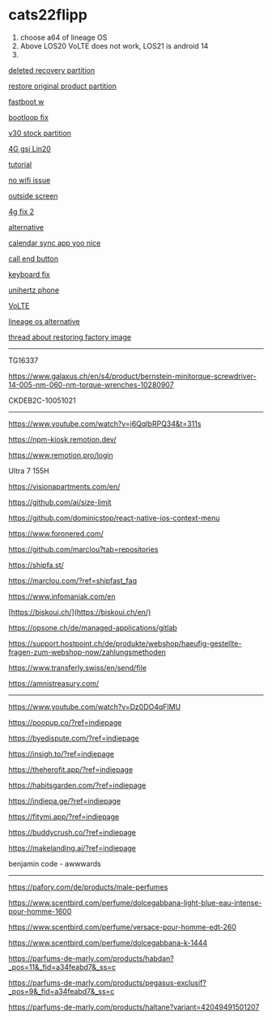 # cats22flipp

1. choose a64 of lineage OS
2. Above LOS20 VoLTE does not work, LOS21 is android 14
3. 

[deleted recovery partition](https://xdaforums.com/t/cat-s22-flip-installing-gsi-rom.4660690/post-89493684)

[restore original product partition](https://xdaforums.com/t/cat-s22-flip-installing-gsi-rom.4660690/post-89508654)

[fastboot w](https://xdaforums.com/t/cat-s22-flip-installing-gsi-rom.4660690/post-89509140)

[bootloop fix](https://xdaforums.com/t/cat-s22-flip-installing-gsi-rom.4660690/post-89511504)

[v30 stock partition](https://xdaforums.com/t/cat-s22-flip-installing-gsi-rom.4660690/post-89511706)

[4G gsi Lin20](https://xdaforums.com/t/cat-s22-flip-installing-gsi-rom.4660690/post-89532630)

[tutorial](https://xdaforums.com/t/cat-s22-flip-installing-gsi-rom.4660690/post-89534536)

[no wifi issue](https://xdaforums.com/t/cat-s22-flip-no-wifi-after-rooting.4630637/)

[outside screen](https://github.com/B-CyberFunker/CATS22Present/releases)

[4g fix 2](https://xdaforums.com/t/cat-s22-flip-installing-gsi-rom.4660690/post-89563371)

[alternative](https://xdaforums.com/t/cat-s22-flip-installing-gsi-rom.4660690/post-89563781)

[calendar sync app yoo nice](https://www.reddit.com/r/PrivacyGuides/comments/uowae6/why_davx5_in_not_recommended_in_calendar_contact/)

[call end button](https://xdaforums.com/t/cat-s22-flip-installing-gsi-rom.4660690/post-89575186)

[keyboard fix](https://xdaforums.com/t/cat-s22-flip-installing-gsi-rom.4660690/post-89722022)

[unihertz phone](https://www.unihertz.com/products/jelly-star?variant=43998790484207)

[VoLTE](https://github.com/ponces/treble_build_pe#:~:text=If%20you%20have%20a%20non%2DSamsung%20device%20with%20a%20Qualcomm%20chipset%20and%20VoLTE%20isn%27t%20working%20with%20the%20default%20IMS%20package%20provided%20by%20Treble%20App%2C%20try%20installing%20this%20alternative%20IMS%20package.)

[lineage os alternative](https://github.com/phhusson/treble_experimentations/releases)

[thread about restoring factory image](https://xdaforums.com/t/cat-s22-flip-revert-to-stock.4626603/)


---

TG16337

https://www.galaxus.ch/en/s4/product/bernstein-minitorque-screwdriver-14-005-nm-060-nm-torque-wrenches-10280907

CKDEB2C-10051021

---

https://www.youtube.com/watch?v=j6QqIbRPQ34&t=311s

https://npm-kiosk.remotion.dev/

https://www.remotion.pro/login

Ultra 7 155H

https://visionapartments.com/en/

https://github.com/ai/size-limit

https://github.com/dominicstop/react-native-ios-context-menu

https://www.foronered.com/

https://github.com/marclou?tab=repositories

https://shipfa.st/

https://marclou.com/?ref=shipfast_faq

https://www.infomaniak.com/en

[https://biskoui.ch/](https://biskoui.ch/en/)

https://opsone.ch/de/managed-applications/gitlab

https://support.hostpoint.ch/de/produkte/webshop/haeufig-gestellte-fragen-zum-webshop-now/zahlungsmethoden

https://www.transferly.swiss/en/send/file

https://amnistreasury.com/

---

https://www.youtube.com/watch?v=Dz0DO4qFlMU

https://poopup.co/?ref=indiepage

https://byedispute.com/?ref=indiepage

https://insigh.to/?ref=indiepage

https://theherofit.app/?ref=indiepage

https://habitsgarden.com/?ref=indiepage

https://indiepa.ge/?ref=indiepage

https://fitymi.app/?ref=indiepage

https://buddycrush.co/?ref=indiepage

https://makelanding.ai/?ref=indiepage

benjamin code - awwwards

---

https://pafory.com/de/products/male-perfumes

https://www.scentbird.com/perfume/dolcegabbana-light-blue-eau-intense-pour-homme-1600

https://www.scentbird.com/perfume/versace-pour-homme-edt-260

https://www.scentbird.com/perfume/dolcegabbana-k-1444

https://parfums-de-marly.com/products/habdan?_pos=11&_fid=a34feabd7&_ss=c

https://parfums-de-marly.com/products/pegasus-exclusif?_pos=9&_fid=a34feabd7&_ss=c

https://parfums-de-marly.com/products/haltane?variant=42049491501207
